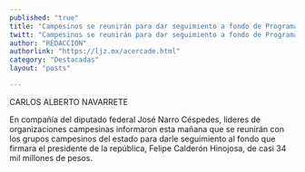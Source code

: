 ```yaml
---
published: "true"
title: "Campesinos se reunirán para dar seguimiento a fondo de Programa Integral para la Atención a la Sequía 2012 "
twitt: "Campesinos se reunirán para dar seguimiento a fondo de Programa Integral para la Atención a la Sequía 2012 "
author: "REDACCION"
authorlink: "https://ljz.mx/acercade.html"
category: "Destacadas"
layout: "posts"

---
```



  CARLOS ALBERTO NAVARRETE



  En compañía del diputado federal José Narro Céspedes, líderes de organizaciones campesinas informaron esta mañana que se reunirán con los grupos campesinos del estado para darle seguimiento al fondo que firmara el presidente de la república, Felipe Calderón Hinojosa, de casi 34 mil millones de pesos.

